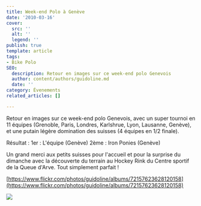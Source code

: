 ```yaml
---
title: Week-end Polo à Genève
date: '2010-03-16'
cover:
  src: ''
  alt: ''
  legend: ''
publish: true
template: article
tags:
- Bike Polo
SEO:
  description: Retour en images sur ce week-end polo Genevois
  author: content/authors/guidoline.md
  date: ''
category: Évenements
related_articles: []

---
```

Retour en images sur ce week-end polo Genevois, avec un super tournoi en 11 équipes (Grenoble, Paris, Londres, Karlshrue, Lyon, Lausanne, Genève), et une putain légère domination des suisses (4 équipes en 1/2 finale).

Résultat : 1er : L'équipe (Genève) 2ème : Iron Ponies (Genève)

Un grand merci aux petits suisses pour l'accueil et pour la surprise du dimanche avec la découverte du terrain au Hockey Rink du Centre sportif de la Queue d'Arve. Tout simplement parfait !

[https://www.flickr.com/photos/guidoline/albums/72157623628120158](https://www.flickr.com/photos/guidoline/albums/72157623628120158)

![](/uploads/geneve02.jpg)